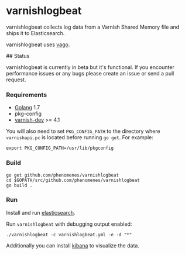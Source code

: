 # varnishlogbeat

varnishlogbeat collects log data from a Varnish Shared Memory file and ships it
to Elasticsearch.

varnishlogbeat uses [vago](phenomenes/vago).

## Status

varnishlogbeat is currently in beta but it's functional. If you encounter
performance issues or any bugs please create an issue or send a pull request.

### Requirements

* [Golang](https://golang.org/dl/) 1.7
* pkg-config
* [varnish-dev](http://www.varnish-cache.org/releases/) >= 4.1

You will also need to set `PKG_CONFIG_PATH` to the directory where
`varnishapi.pc` is located before running `go get`. For example:

```
export PKG_CONFIG_PATH=/usr/lib/pkgconfig
```

### Build

```
go get github.com/phenomenes/varnishlogbeat
cd $GOPATH/src/github.com/phenomenes/varnishlogbeat
go build .
```

### Run

Install and run [elasticsearch](elastic/elasticsearch).

Run `varnishlogbeat` with debugging output enabled:

```
./varnishlogbeat -c varnishlogbeat.yml -e -d "*"
```

Additionally you can install [kibana](elastic/kibana) to visualize the data.

